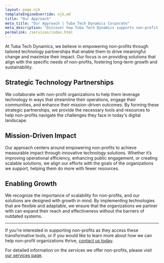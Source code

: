 ```yaml
---
layout: page.njk
templateEngineOverride: njk,md
title: "Our Approach"
meta_title: "Our Approach | Tuba Tech Dynamics Corporate"
meta_description: "Discover how Tuba Tech Dynamics supports non-profit organizations through strategic technology partnerships, delivering impact-driven solutions that foster growth and sustainability."
permalink: /services/index.html
---
```


At Tuba Tech Dynamics, we believe in empowering non-profits through tailored technology partnerships that enable them to drive meaningful change and maximize their impact. Our focus is on providing solutions that align with the specific needs of non-profits, fostering long-term growth and sustainability.

## Strategic Technology Partnerships

We collaborate with non-profit organizations to help them leverage technology in ways that streamline their operations, engage their communities, and enhance their mission-driven outcomes. By forming these strategic partnerships, we provide the necessary tools and resources to help non-profits navigate the challenges they face in today's digital landscape.

## Mission-Driven Impact

Our approach centers around empowering non-profits to achieve measurable impact through innovative technology solutions. Whether it’s improving operational efficiency, enhancing public engagement, or creating scalable solutions, we align our efforts with the goals of the organizations we support, helping them do more with fewer resources.

## Enabling Growth

We recognize the importance of scalability for non-profits, and our solutions are designed with growth in mind. By implementing technologies that are flexible and adaptable, we ensure that the organizations we partner with can expand their reach and effectiveness without the barriers of outdated systems.

---

If you're interested in supporting non-profits as they access these transformative tools, or if you would like to learn more about how we can help non-profit organizations thrive, [contact us today](/contact).

For detailed information on the services we offer non-profits, please visit [our services page](https://tubatech.dev/services).
